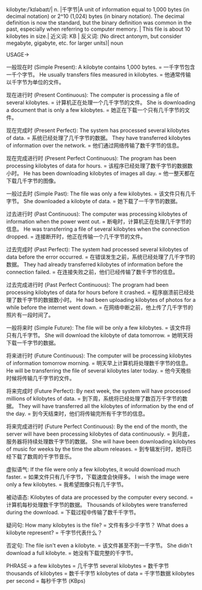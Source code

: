 kilobyte:/ˈkɪləbaɪt/| n. |千字节|A unit of information equal to 1,000 bytes (in decimal notation) or 2^10 (1,024) bytes (in binary notation).  The decimal definition is now the standard, but the binary definition was common in the past, especially when referring to computer memory. | This file is about 10 kilobytes in size.| 近义词: KB | 反义词: (No direct antonym, but consider megabyte, gigabyte, etc. for larger units)| noun

USAGE->

一般现在时 (Simple Present):
A kilobyte contains 1,000 bytes. = 一千字节包含一千个字节。
He usually transfers files measured in kilobytes. = 他通常传输以千字节为单位的文件。

现在进行时 (Present Continuous):
The computer is processing a file of several kilobytes. = 计算机正在处理一个几千字节的文件。
She is downloading a document that is only a few kilobytes. = 她正在下载一个只有几千字节的文件。

现在完成时 (Present Perfect):
The system has processed several kilobytes of data. = 系统已经处理了几千字节的数据。
They have transferred kilobytes of information over the network. = 他们通过网络传输了数千字节的信息。

现在完成进行时 (Present Perfect Continuous):
The program has been processing kilobytes of data for hours. = 该程序已经处理了数千字节的数据数小时。
He has been downloading kilobytes of images all day. = 他一整天都在下载几千字节的图像。

一般过去时 (Simple Past):
The file was only a few kilobytes. = 该文件只有几千字节。
She downloaded a kilobyte of data. = 她下载了一千字节的数据。

过去进行时 (Past Continuous):
The computer was processing kilobytes of information when the power went out. = 断电时，计算机正在处理几千字节的信息。
He was transferring a file of several kilobytes when the connection dropped. = 连接断开时，他正在传输一个几千字节的文件。

过去完成时 (Past Perfect):
The system had processed several kilobytes of data before the error occurred. = 在错误发生之前，系统已经处理了几千字节的数据。
They had already transferred kilobytes of information before the connection failed. = 在连接失败之前，他们已经传输了数千字节的信息。

过去完成进行时 (Past Perfect Continuous):
The program had been processing kilobytes of data for hours before it crashed. = 程序崩溃前已经处理了数千字节的数据数小时。
He had been uploading kilobytes of photos for a while before the internet went down. = 在网络中断之前，他上传了几千字节的照片有一段时间了。

一般将来时 (Simple Future):
The file will be only a few kilobytes. = 该文件将只有几千字节。
She will download the kilobyte of data tomorrow. = 她明天将下载一千字节的数据。

将来进行时 (Future Continuous):
The computer will be processing kilobytes of information tomorrow morning. = 明天早上计算机将处理数千字节的信息。
He will be transferring the file of several kilobytes later today. = 他今天晚些时候将传输几千字节的文件。

将来完成时 (Future Perfect):
By next week, the system will have processed millions of kilobytes of data. = 到下周，系统将已经处理了数百万千字节的数据。
They will have transferred all the kilobytes of information by the end of the day. = 到今天结束时，他们将传输完所有千字节的信息。

将来完成进行时 (Future Perfect Continuous):
By the end of the month, the server will have been processing kilobytes of data continuously. = 到月底，服务器将持续处理数千字节的数据。
She will have been downloading kilobytes of music for weeks by the time the album releases. = 到专辑发行时，她将已经下载了数周的千字节音乐。

虚拟语气:
If the file were only a few kilobytes, it would download much faster. = 如果文件只有几千字节，下载速度会快得多。
I wish the image were only a few kilobytes. = 我希望图像只有几千字节。

被动语态:
Kilobytes of data are processed by the computer every second. = 计算机每秒处理数千字节的数据。
Thousands of kilobytes were transferred during the download. = 下载过程中传输了数千千字节。

疑问句:
How many kilobytes is the file? = 文件有多少千字节？
What does a kilobyte represent? = 千字节代表什么？

否定句:
The file isn't even a kilobyte. = 该文件甚至不到一千字节。
She didn't download a full kilobyte. = 她没有下载完整的千字节。


PHRASE->
a few kilobytes = 几千字节
several kilobytes = 数千字节
thousands of kilobytes = 数千千字节
kilobytes of data = 千字节数据
kilobytes per second = 每秒千字节 (KBps)
